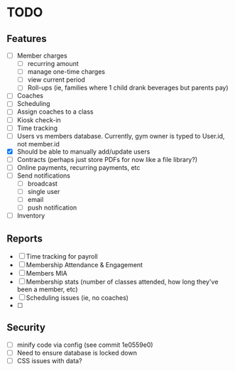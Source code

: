 # TODO

## Features

- [ ] Member charges
    - [ ] recurring amount
    - [ ] manage one-time charges
    - [ ] view current period
    - [ ] Roll-ups (ie, families where 1 child drank beverages but parents pay)
- [ ] Coaches
- [ ] Scheduling
- [ ] Assign coaches to a class
- [ ] Kiosk check-in
- [ ] Time tracking
- [ ] Users vs members database. Currently, gym owner is typed to User.id, not member.id
- [x] Should be able to manually add/update users
- [ ] Contracts (perhaps just store PDFs for now like a file library?)
- [ ] Online payments, recurring payments, etc
- [ ] Send notifications
    - [ ] broadcast
    - [ ] single user
    - [ ] email
    - [ ] push notification
- [ ] Inventory

## Reports

- [ ] Time tracking for payroll
- [ ] Membership Attendance & Engagement
- [ ] Members MIA
- [ ] Membership stats (number of classes attended, how long they've been a member, etc)
- [ ] Scheduling issues (ie, no coaches)
- [ ]

## Security

- [ ] minify code via config (see commit 1e0559e0)
- [ ] Need to ensure database is locked down
- [ ] CSS issues with data?
